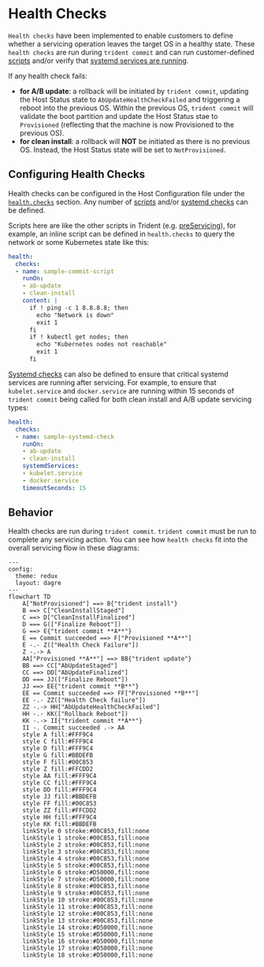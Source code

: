 
# Health Checks

`Health checks` have been implemented to enable customers to define whether a servicing operation leaves the target OS in a healthy state. These `health checks` are run during `trident commit` and can run customer-defined [scripts](../Reference/Host-Configuration/API-Reference/Script.md) and/or verify that [systemd services are running](../Reference/Host-Configuration/API-Reference/SystemdCheck.md).

If any health check fails:

* **for A/B update**: a rollback will be initiated by `trident commit`, updating the Host Status state to `AbUpdateHealthCheckFailed` and triggering a reboot into the previous OS. Within the previous OS, `trident commit` will validate the boot partition and update the Host Status stae to `Provisioned` (reflecting that the machine is now Provisioned to the previous OS).
* **for clean install**: a rollback will **NOT** be initiated as there is no previous OS. Instead, the Host Status state will be set to `NotProvisioned`.

## Configuring Health Checks

Health checks can be configured in the Host Configuration file under the [`health.checks`](../Reference/Host-Configuration/API-Reference/Health.md#checks-optional) section. Any number of [scripts](../Reference/Host-Configuration/API-Reference/Script.md) and/or [systemd checks](../Reference/Host-Configuration/API-Reference/SystemdCheck.md) can be defined.

Scripts here are like the other scripts in Trident (e.g. [preServicing](../Reference/Host-Configuration/API-Reference/Scripts.md#preservicing-optional)), for example, an inline script can be defined in `health.checks` to query the network or some Kubernetes state like this:

```yaml
health:
  checks:
  - name: sample-commit-script
    runOn:
    - ab-update
    - clean-install
    content: |
      if ! ping -c 1 8.8.8.8; then
        echo "Network is down"
        exit 1
      fi
      if ! kubectl get nodes; then
        echo "Kubernetes nodes not reachable"
        exit 1
      fi
```

[Systemd checks](../Reference/Host-Configuration/API-Reference/SystemdCheck.md) can also be defined to ensure that critical systemd services are running after servicing.  For example, to ensure that `kubelet.service` and `docker.service` are running within 15 seconds of `trident commit` being called for both clean install and A/B update servicing types:

```yaml
health:
  checks:
  - name: sample-systemd-check
    runOn:
    - ab-update
    - clean-install
    systemdServices:
    - kubelet.service
    - docker.service
    timeoutSeconds: 15
```

## Behavior

Health checks are run during `trident commit`. `trident commit` must be run to complete any servicing action. You can see how `health checks` fit into the overall servicing flow in these diagrams:

```mermaid
---
config:
  theme: redux
  layout: dagre
---
flowchart TD
    A["NotProvisioned"] ==> B{"trident install"}
    B ==> C["CleanInstallStaged"]
    C ==> D["CleanInstallFinalized"]
    D === G(["Finalize Reboot"])
    G ==> E{"trident commit **A**"}
    E == Commit succeeded ==> F["Provisioned **A**"]
    E -.- Z(["Health Check Failure"])
    Z -.-> A
    AA["Provisioned **A**"] ==> BB{"trident update"}
    BB ==> CC["AbUpdateStaged"]
    CC ==> DD["AbUpdateFinalized"]
    DD === JJ(["Finalize Reboot"])
    JJ ==> EE{"trident commit **B**"}
    EE == Commit succeeded ==> FF["Provisioned **B**"]
    EE -.- ZZ(["Health Check failure"])
    ZZ -.-> HH["AbUpdateHealthCheckFailed"]
    HH -.- KK(["Rollback Reboot"])
    KK -.-> II{"trident commit **A**"}
    II -. Commit succeeded .-> AA
    style A fill:#FFF9C4
    style C fill:#FFF9C4
    style D fill:#FFF9C4
    style G fill:#BBDEFB
    style F fill:#00C853
    style Z fill:#FFCDD2
    style AA fill:#FFF9C4
    style CC fill:#FFF9C4
    style DD fill:#FFF9C4
    style JJ fill:#BBDEFB
    style FF fill:#00C853
    style ZZ fill:#FFCDD2
    style HH fill:#FFF9C4
    style KK fill:#BBDEFB
    linkStyle 0 stroke:#00C853,fill:none
    linkStyle 1 stroke:#00C853,fill:none
    linkStyle 2 stroke:#00C853,fill:none
    linkStyle 3 stroke:#00C853,fill:none
    linkStyle 4 stroke:#00C853,fill:none
    linkStyle 5 stroke:#00C853,fill:none
    linkStyle 6 stroke:#D50000,fill:none
    linkStyle 7 stroke:#D50000,fill:none
    linkStyle 8 stroke:#00C853,fill:none
    linkStyle 9 stroke:#00C853,fill:none
    linkStyle 10 stroke:#00C853,fill:none
    linkStyle 11 stroke:#00C853,fill:none
    linkStyle 12 stroke:#00C853,fill:none
    linkStyle 13 stroke:#00C853,fill:none
    linkStyle 14 stroke:#D50000,fill:none
    linkStyle 15 stroke:#D50000,fill:none
    linkStyle 16 stroke:#D50000,fill:none
    linkStyle 17 stroke:#D50000,fill:none
    linkStyle 18 stroke:#D50000,fill:none
```
